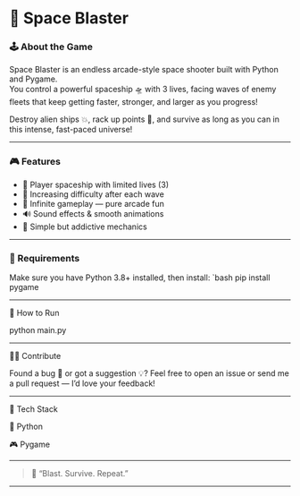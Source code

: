 # 🚀 Space Blaster

### 🕹️ About the Game  
Space Blaster is an endless arcade-style space shooter built with Python and Pygame.  
You control a powerful spaceship 🛸 with 3 lives, facing waves of enemy fleets that keep getting faster, stronger, and larger as you progress!  

Destroy alien ships 💥, rack up points 🌟, and survive as long as you can in this intense, fast-paced universe!

---

### 🎮 Features
- 🚀 Player spaceship with limited lives (3)
- 👾 Increasing difficulty after each wave
- 💫 Infinite gameplay — pure arcade fun
- 🔊 Sound effects & smooth animations
- 🧠 Simple but addictive mechanics

---

### 🧰 Requirements
Make sure you have Python 3.8+ installed, then install:
`bash
pip install pygame

---

🏁 How to Run

python main.py

---

🧑‍🚀 Contribute

Found a bug 🐞 or got a suggestion 💡?
Feel free to open an issue or send me a pull request — I’d love your feedback!

---

🧩 Tech Stack

🐍 Python

🎮 Pygame

---

> 🚀 “Blast. Survive. Repeat.”

---
